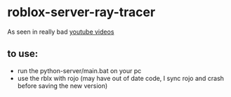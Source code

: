 # roblox-server-ray-tracer
As seen in really bad [youtube videos](https://youtu.be/5IO4AvIuvBk)

## to use:
- run the python-server/main.bat on your pc
- use the rblx with rojo (may have out of date code, I sync rojo and crash before saving the new version)


